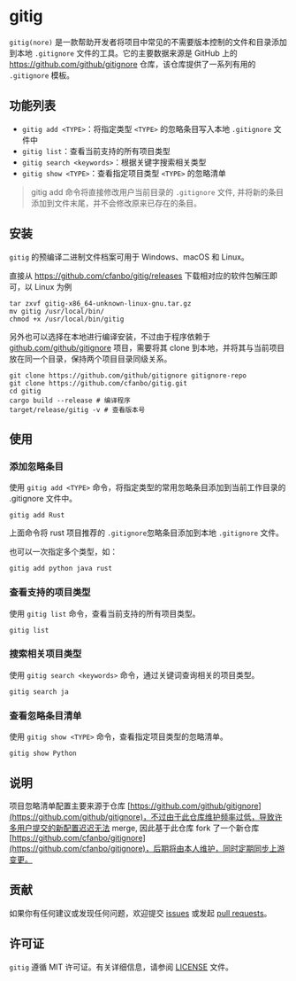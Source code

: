 # gitig

`gitig(nore)` 是一款帮助开发者将项目中常见的不需要版本控制的文件和目录添加到本地 `.gitignore` 文件的工具。它的主要数据来源是 GitHub 上的 https://github.com/github/gitignore 仓库，该仓库提供了一系列有用的 `.gitignore` 模板。



## 功能列表

- `gitig add <TYPE>`：将指定类型 `<TYPE>` 的忽略条目写入本地 `.gitignore` 文件中
- `gitig list`：查看当前支持的所有项目类型
- `gitig search <keywords>`：根据关键字搜索相关类型
- `gitig show <TYPE>`：查看指定项目类型 `<TYPE>` 的忽略清单

> gitig add 命令将直接修改用户当前目录的 `.gitignore` 文件, 并将新的条目添加到文件末尾，并不会修改原来已存在的条目。



## 安装

`gitig` 的预编译二进制文件档案可用于 Windows、macOS 和 Linux。

直接从 https://github.com/cfanbo/gitig/releases 下载相对应的软件包解压即可，以 Linux 为例

```shell
tar zxvf gitig-x86_64-unknown-linux-gnu.tar.gz
mv gitig /usr/local/bin/
chmod +x /usr/local/bin/gitig
```



另外也可以选择在本地进行编译安装，不过由于程序依赖于 [github.com/github/gitignore](github.com/github/gitignore) 项目，需要将其 clone 到本地，并将其与当前项目放在同一个目录，保持两个项目目录同级关系。

```shell
git clone https://github.com/github/gitignore gitignore-repo
git clone https://github.com/cfanbo/gitig.git
cd gitig
cargo build --release # 编译程序
target/release/gitig -v # 查看版本号
```



## 使用

### 添加忽略条目

使用 `gitig add <TYPE>` 命令，将指定类型的常用忽略条目添加到当前工作目录的 .gitignore 文件中。

```shell
gitig add Rust
```

上面命令将 rust 项目推荐的 `.gitignore`忽略条目添加到本地 `.gitignore` 文件。

也可以一次指定多个类型，如：

```shell
gitig add python java rust
```

### 查看支持的项目类型

使用 `gitig list` 命令，查看当前支持的所有项目类型。

```shell
gitig list
```

### 搜索相关项目类型

使用 `gitig search <keywords>` 命令，通过关键词查询相关的项目类型。

```shell
gitig search ja
```

### 查看忽略条目清单

使用 `gitig show <TYPE>` 命令，查看指定项目类型的忽略清单。

```shell
gitig show Python
```



## 说明

项目忽略清单配置主要来源于仓库 [https://github.com/github/gitignore](https://github.com/github/gitignore)，不过由于此仓库维护频率过低，导致许多用户提交的新配置迟迟无法 merge, 因此基于此仓库 fork 了一个新仓库 [https://github.com/cfanbo/gitignore](https://github.com/cfanbo/gitignore)，后期将由本人维护，同时定期同步上游变更。



## 贡献

如果你有任何建议或发现任何问题，欢迎提交 [issues](https://github.com/cfanbo/gitig/issues) 或发起 [pull requests](https://github.com/cfanbo/gitig/pulls)。



## 许可证

`gitig` 遵循 MIT 许可证。有关详细信息，请参阅 [LICENSE](LICENSE) 文件。

